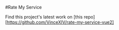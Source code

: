 #Rate My Service

Find this project's latest work on [this repo][https://github.com/VinceXIV/rate-my-service-vue2]